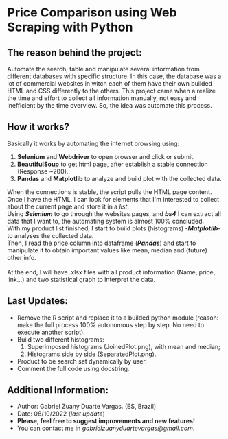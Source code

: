 # Price Comparison using Web Scraping with Python
## The reason behind the project:
 Automate the search, table and manipulate several information from different databases with specific structure.
 In this case, the database was a lot of commercial websites in witch each of them have their own builded HTML and CSS differently to the others.
 This project came when a realize the time and effort to collect all information manually, not easy and inefficient by the time overview. So, the idea was automate
 this process.
 
## How it works?
  Basically it works by automating the internet browsing using:
  1. **Selenium** and **Webdriver** to open browser and click or submit.
  2. **BeautifulSoup** to get html page, after establish a stable connection (Response ~200).
  3. **Pandas** and **Matplotlib** to analyze and build plot with the collected data.
  
  When the connections is stable, the script pulls the HTML page content. Once I have the HTML, I can look for elements that I'm interested to collect about the
  current page and store it in a _list_.<br>
  Using _**Selenium**_ to go through the websites pages, and _**bs4**_ I can extract all data that I want to, the automating system is almost
  100% concluded.<br>
  With my product list finished, I start to build plots (histograms) -_**Matplotlib**_- to analyses the collected data.<br>
  Then, I read the price column into dataframe (_**Pandas**_) and start to manipulate it to obtain important values like mean, median and (future) other info.<br><br>
  At the end, I will have .xlsx files with all product information (Name, price, link...) and two statistical graph to interpret the data.
  
## Last Updates:
  - Remove the R script and replace it to a builded python module (reason: make the full process 100% autonomous step by step. No need to execute another script).<br>
  - Build two different histograms:<br>
    1. Superimposed histograms (JoinedPlot.png), with mean and median;<br>
    2. Histograms side by side (SeparatedPlot.png).<br>
  - Product to be search set dynamically by user.<br>
  - Comment the full code using docstring.

## Additional Information:
  - Author: Gabriel Zuany Duarte Vargas. (ES, Brazil)<br>
  - Date: 08/10/2022 (_last update_)<br>
  - **Please, feel free to suggest improvements and new features!**<br>
  - You can contact me in _gabrielzuanyduartevargas@gmail.com_.<br>